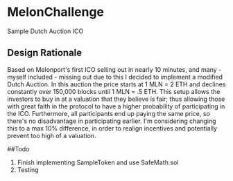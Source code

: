 # MelonChallenge
Sample Dutch Auction ICO

## Design Rationale

Based on Melonport's first ICO selling out in nearly 10 minutes, and many - myself included - missing out due to this I decided to implement a modified Dutch Auction. In this auction the price starts at 1 MLN = 2 ETH and declines constantly over 150,000 blocks until 1 MLN = .5 ETH. This setup allows the investors to buy in at a valuation that they believe is fair; thus allowing those with great faith in the protocol to have a higher probability of participating in the ICO. Furthermore, all participants end up paying the same price, so there's no disadvantage in participating earlier. I'm considering changing this to a max 10% difference, in order to realign incentives and potentially prevent too high of a valuation. 

##Todo 
1. Finish implementing SampleToken and use SafeMath.sol
2. Testing



